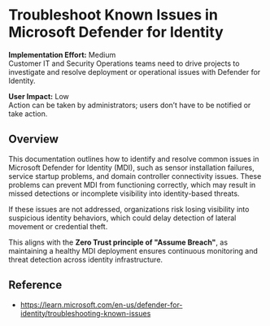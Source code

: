 # Troubleshoot Known Issues in Microsoft Defender for Identity

**Implementation Effort:** Medium  
Customer IT and Security Operations teams need to drive projects to investigate and resolve deployment or operational issues with Defender for Identity.

**User Impact:** Low  
Action can be taken by administrators; users don’t have to be notified or take action.

## Overview

This documentation outlines how to identify and resolve common issues in Microsoft Defender for Identity (MDI), such as sensor installation failures, service startup problems, and domain controller connectivity issues. These problems can prevent MDI from functioning correctly, which may result in missed detections or incomplete visibility into identity-based threats.

If these issues are not addressed, organizations risk losing visibility into suspicious identity behaviors, which could delay detection of lateral movement or credential theft.

This aligns with the **Zero Trust principle of "Assume Breach"**, as maintaining a healthy MDI deployment ensures continuous monitoring and threat detection across identity infrastructure.

## Reference

- https://learn.microsoft.com/en-us/defender-for-identity/troubleshooting-known-issues
